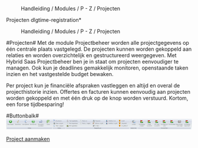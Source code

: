 <properties>
	<page>
		<title>Projecten</title>
	</page>
	<menu>
		<position>Handleiding / Modules / P - Z / Projecten</position>
		<title>Introductie</title>
	</menu>
</properties>

<properties>
	<page>
		<title>Projecten</title>
		<description>Projecten</description>
		<context>dlgtime-registration*</context>
	</page>
	<menu>
		<position>Handleiding / Modules / P - Z / Projecten</position>
		<title>Introductie</title>
	</menu>
</properties>

#Projecten#
Met de module Projectbeheer worden alle projectgegevens op één centrale plaats vastgelegd. De projecten kunnen worden gekoppeld aan relaties en worden overzichtelijk en gestructureerd weergegeven. Met Hybrid Saas Projectbeheer ben je in staat om projecten eenvoudiger te managen. Ook kun je deadlines gemakkelijk monitoren, openstaande taken inzien en het vastgestelde budget bewaken. 

Per project kun je financiële afspraken vastleggen en altijd en overal de projecthistorie inzien. Offertes en facturen kunnen eenvoudig aan projecten worden gekoppeld en met één druk op de knop worden verstuurd. Kortom, een forse tijdbesparing!

#Buttonbalk#
![](images/projecten-buttonbalk.JPG)



[Project aanmaken](http://hybridsaas.support/pages/handleiding/modules/P-Z/projecten/een-project-aanmaken)